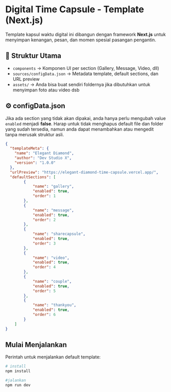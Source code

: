 # Digital Time Capsule - Template (Next.js)

Template kapsul waktu digital ini dibangun dengan framework **Next.js** untuk menyimpan kenangan, pesan, dan momen spesial pasangan pengantin.

## 🧩 Struktur Utama
- `components` → Komponen UI per section (Gallery, Message, Video, dll)
- `sources/configData.json` → Metadata template, default sections, dan URL preview
- `assets/` → Anda bisa buat sendiri foldernya jika dibutuhkan untuk menyimpan foto atau video dsb

## ⚙️ configData.json

Jika ada section yang tidak akan dipakai, anda hanya perlu mengubah value `enabled` menjadi **false**. Harap untuk tidak menghapus default file dan folder yang sudah tersedia, namun anda dapat menambahkan atau mengedit tanpa merusak struktur asli.

```json
{
  "templateMeta": {
    "name": "Elegant Diamond",
    "author": "Dev Studio X",
    "version": "1.0.0"
  },
  "urlPreview": "https://elegant-diamond-time-capsule.vercel.app/",
  "defaultSections": [
        {
            "name": "gallery",
            "enabled": true,
            "order": 1
        },
        {
            "name": "message",
            "enabled": true,
            "order": 2
        },
        {
            "name": "sharecapsule",
            "enabled": true,
            "order": 3
        },
        {
            "name": "video",
            "enabled": true,
            "order": 4
        },
        {
            "name": "couple",
            "enabled": true,
            "order": 5
        },
        {
            "name": "thankyou",
            "enabled": true,
            "order": 6
        }
    ]
}
```

## Mulai Menjalankan

Perintah untuk menjalankan default template:

```bash
# install
npm install

#jalankan
npm run dev
```
